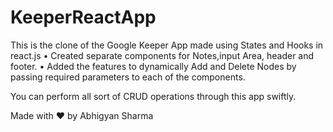 # KeeperReactApp
This is the clone of the Google Keeper App made using States and Hooks in react.js
• Created separate components for Notes,input Area, header and footer.
• Added the features to dynamically Add and Delete Nodes by passing required
parameters to each of the components.

You can perform all sort of CRUD operations through this app swiftly.

Made with ❤️ by Abhigyan Sharma
